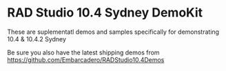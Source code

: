 # RAD Studio 10.4 Sydney DemoKit
These are suplementatl demos and samples specifically for demonstrating 10.4 & 10.4.2 Sydney 

Be sure you also have the latest shipping demos from  
https://github.com/Embarcadero/RADStudio10.4Demos
